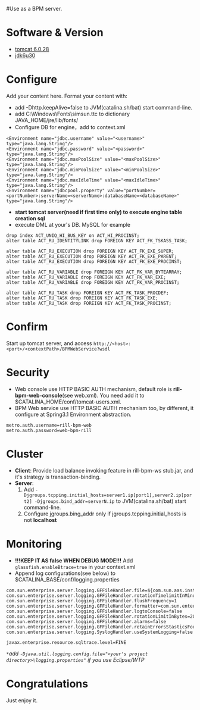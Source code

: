 #Use as a BPM server.

# Software & Version #
  * [tomcat 6.0.28](http://archive.apache.org/dist/tomcat/tomcat-6/v6.0.28/bin/apache-tomcat-6.0.28.tar.gz)
  * [jdk6u30](http://download.oracle.com/otn-pub/java/jdk/6u30-b12/jdk-6u30-linux-x64.bin)

# Configure #

Add your content here.  Format your content with:
  * add -Dhttp.keepAlive=false to JVM(catalina.sh/bat) start command-line.
  * add C:\Windows\Fonts\simsun.ttc to dictionary JAVA\_HOME/jre/lib/fonts/
  * Configure DB for engine，add to context.xml
```
<Environment name="jdbc.username" value="<username>" type="java.lang.String"/>
<Environment name="jdbc.password" value="<password>" type="java.lang.String"/>
<Environment name="jdbc.maxPoolSize" value="<maxPoolSize>" type="java.lang.String"/>
<Environment name="jdbc.minPoolSize" value="<minPoolSize>" type="java.lang.String"/>
<Environment name="jdbc.maxIdleTime" value="<maxIdleTime>" type="java.lang.String"/>
<Environment name="jdbcpool.property" value="portNumber=<portNumber>:serverName=<serverName>:databaseName=<databaseName>" type="java.lang.String"/>
```
  * **start tomcat server(need if first time only) to execute engine table creation sql**
  * execute DML at your's DB. MySQL for example
```
drop index ACT_UNIQ_HI_BUS_KEY on ACT_HI_PROCINST;
alter table ACT_RU_IDENTITYLINK drop FOREIGN KEY ACT_FK_TSKASS_TASK;

alter table ACT_RU_EXECUTION drop FOREIGN KEY ACT_FK_EXE_SUPER;
alter table ACT_RU_EXECUTION drop FOREIGN KEY ACT_FK_EXE_PARENT;
alter table ACT_RU_EXECUTION drop FOREIGN KEY ACT_FK_EXE_PROCINST;

alter table ACT_RU_VARIABLE drop FOREIGN KEY ACT_FK_VAR_BYTEARRAY;
alter table ACT_RU_VARIABLE drop FOREIGN KEY ACT_FK_VAR_EXE;
alter table ACT_RU_VARIABLE drop FOREIGN KEY ACT_FK_VAR_PROCINST;

alter table ACT_RU_TASK drop FOREIGN KEY ACT_FK_TASK_PROCDEF;
alter table ACT_RU_TASK drop FOREIGN KEY ACT_FK_TASK_EXE;
alter table ACT_RU_TASK drop FOREIGN KEY ACT_FK_TASK_PROCINST;
```

# Confirm #
Start up tomcat server, and access `http://<host>:<port>/<contextPath>/BPMWebService?wsdl`

# Security #
  * Web console use HTTP BASIC AUTH mechanism, default role is **rill-bpm-web-console**(see web.xml). You need add it to $CATALINA\_HOME/conf/tomcat-users.xml.
  * BPM Web service use HTTP BASIC AUTH mechanism too, by different, it configure at Spring3.1 Environment abstraction.
```
metro.auth.username=rill-bpm-web
metro.auth.password=web-bpm-rill
```

# Cluster #
  * **Client**: Provide load balance invoking feature in rill-bpm-ws stub.jar, and it's strategy is transaction-binding.
  * **Server**:
    1. Add `-Djgroups.tcpping.initial_hosts=server1.ip[port1],server2.ip[port2] -Djgroups.bind_addr=serverN.ip` to JVM(catalina.sh/bat) start command-line.
    1. Configure jgroups.bing\_addr only if jgroups.tcpping.initial\_hosts is not **localhost**

# Monitoring #
  * **!!!KEEP IT AS false WHEN DEBUG MODE!!!** Add `glassfish.enableBtrace=true` in your context.xml
  * Append log configurations(see below) to $CATALINA\_BASE/conf/logging.properties
```
com.sun.enterprise.server.logging.GFFileHandler.file=${com.sun.aas.instanceRoot}/logs/server.log
com.sun.enterprise.server.logging.GFFileHandler.rotationTimelimitInMinutes=0
com.sun.enterprise.server.logging.GFFileHandler.flushFrequency=1
com.sun.enterprise.server.logging.GFFileHandler.formatter=com.sun.enterprise.server.logging.UniformLogFormatter
com.sun.enterprise.server.logging.GFFileHandler.logtoConsole=false
com.sun.enterprise.server.logging.GFFileHandler.rotationLimitInBytes=2000000
com.sun.enterprise.server.logging.GFFileHandler.alarms=false
com.sun.enterprise.server.logging.GFFileHandler.retainErrorsStasticsForHours=0
com.sun.enterprise.server.logging.SyslogHandler.useSystemLogging=false

javax.enterprise.resource.sqltrace.level=FINE
```
`*`_add `-Djava.util.logging.config.file="<your's project directory>\logging.properties"` if you use Eclipse/WTP_

# Congratulations #
Just enjoy it.